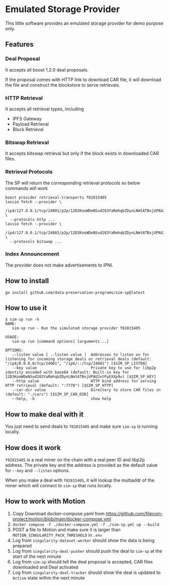 # Emulated Storage Provider

This little software provides an emulated storage provider for demo purpose only.

## Features
### Deal Proposal
It accepts all boost 1.2.0 deal proposals. 

If the proposal comes with HTTP link to download CAR file, it will download the file and construct the blockstore to serve retrievals.

### HTTP Retrieval
It accepts all retrieval types, including
- IPFS Gateway
- Payload Retrieval
- Block Retrieval

### Bitswap Retrieval
It accepts bitswap retrieval but only if the block exists in downloaded CAR files.

### Retrieval Protocols
The SP will return the corresponding retrieval protocols so below commands will work
```shell
boost provider retrieval-transports f02815405
lassie fetch --provider \
  /ip4/127.0.0.1/tcp/24001/p2p/12D3KooWDeNSud283YaRmhqbZDynLNmtATBxjUPAUJxtPyEXXp9u \
  --protocols http ...
lassie fetch --provider \
  /ip4/127.0.0.1/tcp/24001/p2p/12D3KooWDeNSud283YaRmhqbZDynLNmtATBxjUPAUJxtPyEXXp9u \
  --protocols bitswap ...
```

### Index Announcement
The provider does not make advertisements to IPNI.

## How to install
```shell
go install github.com/data-preservation-programs/sim-sp@latest
```

## How to use it 
```shell
$ sim-sp run -h
NAME:
   sim-sp run - Run the simulated storage provider f02815405

USAGE:
   sim-sp run [command options] [arguments...]

OPTIONS:
   --listen value [ --listen value ]  Addresses to listen on for listening for incoming storage deals or retrieval deals (default: "/ip4/0.0.0.0/tcp/24001", "/ip6/::/tcp/24001") [$SIM_SP_LISTEN]
   --key value                        Private key to use for libp2p identity encoded with base64 (default: Built-in key for 12D3KooWDeNSud283YaRmhqbZDynLNmtATBxjUPAUJxtPyEXXp9u) [$SIM_SP_KEY]
   --http value                       HTTP bind address for serving HTTP retrieval (default: ":7778") [$SIM_SP_HTTP]
   --car-dir value                    Directory to store CAR files in (default: "./cars") [$SIM_SP_CAR_DIR]
   --help, -h                         show help
```

## How to make deal with it
You just need to send deals to `f02815405` and make sure `sim-sp` is running locally.

## How does it work
`f02815405` is a real miner on the chain with a real peer ID and libp2p address. The private key and the address is provided as the default value for `--key` and `--listen` options.

When you make a deal with `f02815405`, it will lookup the multiaddr of the miner which will connect to `sim-sp` that runs locally.


## How to work with Motion
1. Copy Download docker-compose.yaml from https://github.com/filecoin-project/motion/blob/main/docker-compose.yml
2. `docker compose -f ./docker-compose.yml -f ./sim-sp.yml up --build`
3. POST a file to Motion and make sure it is larger than `MOTION_SINGULARITY_PACK_THRESHOLD` in `.env`
4. Log from `singularity-dataset-worker` should show the data is being prepared
5. Log from `singularity-deal-pusher` should push the deal to `sim-sp` at the start of the next minute
6. Log from `sim-sp` should tell the deal proposal is accepted, CAR files downloaded and Deal activated
7. Log from `singularity-deal-tracker` should show the deal is updated to `Active` state within the next minute
